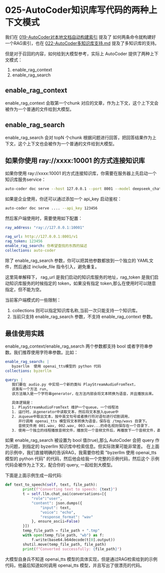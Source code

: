 # 025-AutoCoder知识库写代码的两种上下文模式

我们在 [019-AutoCoder对本地文档自动构建索引](./019-AutoCoder%E5%AF%B9%E6%9C%AC%E5%9C%B0%E6%96%87%E6%A1%A3%E8%87%AA%E5%8A%A8%E6%9E%84%E5%BB%BA%E7%B4%A2%E5%BC%95.md) 提及了
如何两条命令就构建好一个RAG索引，也在 [022-AutoCoder多知识库支持.md](./022-AutoCoder%E5%A4%9A%E7%9F%A5%E8%AF%86%E5%BA%93%E6%94%AF%E6%8C%81.md)
提及了多知识库的支持。

但是对于召回的内容，如何给到大模型参考，实际上  AutoCoder 提供了两种上下文模式：

1. enable_rag_context
2. enable_rag_search

## enable_rag_context

enable_rag_context 会取第一个chunk 对应的文章，作为上下文，这个上下文会被作为一个普通的文件给到大模型。

## enable_rag_search

enable_rag_search 会对 topN 个chunk 根据问题进行回答，把回答结果作为上下文，这个上下文也会被作为一个普通的文件给到大模型。

## 如果你使用 ray://xxxx:10001 的方式连接知识库

如果你使用 ray://xxxx:10001 的方式连接知识库，你需要在服务器上先启动一个知识库服务service：

```bash
auto-coder doc serve --host 127.0.0.1 --port 8001 --model deepseek_chat --emb_model gpt_emb  --collection auto-coder
```

如果是企业使用，你还可以通过添加一个 api_key 启动鉴权：

```bash
auto-coder doc serve .... --api_key 123456
```            

然后客户端使用时，需要使用如下配置：

```yaml
ray_address: "ray://127.0.0.1:10001"

rag_url: http://127.0.0.1:8001/v1
rag_token: 123456
enable_rag_search: 你希望查找的东西的描述
collections: auto-coder
```

除了 enable_rag_search 参数，你可以把其他参数都放到一个独立的 YAML文件，然后通过 include_file 指令引入，避免重复。

这里简单解释下， rag_url 是我们启动的知识库服务的地址，rag_token 是我们启动知识库服务的时候指定的 token，如果没有指定 token,那么在使用时可以随意指定，但不能为空。

当前客户端模式的一些限制：

1. collections 则可以指定知识库名称,当前一次只能支持一个知识库。
2. 当前只支持 enable_rag_search 参数，不支持 enable_rag_context 参数。

## 最佳使用实践

enable_rag_context/enable_rag_search 两个参数都支持 bool 或者字符串参数。我们推荐使用字符串参数。比如：

```yml
enable_rag_search: | 
   byzerllm  使用 openai_tts模型的 python 代码
collections: byzerllm

query: | 
   我们要在 audio.py 中实现一个新的类叫 PlayStreamAudioFromText，
   该类有一个方法 run,
   该方法输入是一个字符串generator，在方法内部会将文本转换为语音，并且播放出来。
   
   具体逻辑是：
   1. PlayStreamAudioFromText 维护一个queue，一个线程池
   1. 运行时，从generator中读取文本，然后将文本放入queue中
   2. 从queue中取出文本，按中英文句号或者换行符对语句进行切割调用，
      并行调用 openai_tts 模型将文本转换为语音，保存在 /tmp/wavs 目录下。
      音频文件用 001.wav, 002.wav, 003.wav...的命名规则保存在一个目录下.
   3. 使用一个独立的线程播放音频文件，播放完一个音频文件后，再播放下一个音频文件，直到播放完毕。   
```

如果 enable_rag_search 被设置为 bool 值(true),那么 AutoCoder 会把 query 作为问题，到指定的 byzerllm 知识库中检索信息。但实际效果可能非常差。
在上面的示例中，我们直接明确的告诉RAG，我需要你检索 "byzerllm  使用 openai_tts模型的 python 代码" 的代码，然后他会给我一个完整的示例代码，然后这个
示例代码会被作为上下文，配合你的 query, 一起给到大模型。

下面是上面示例生成一段代码:

```python
def text_to_speech(self, text, file_path):
        print(f"Converting text to speech: {text}")
        t = self.llm.chat_oai(conversations=[{
            "role":"user",
            "content": json.dumps({
                "input": text,
                "voice": "echo",
                "response_format": "wav"
            }, ensure_ascii=False)
        }])
        temp_file_path = file_path + ".tmp"
        with open(temp_file_path, "wb") as f:
            f.write(base64.b64decode(t[0].output))
        shutil.move(temp_file_path, file_path)
        print(f"Converted successfully: {file_path}") 
```

大模型自身兵不知道 openai_tts 模型的具体实现，但是通过RAG检索给到的示例代码，他最后知道如何调用 openai_tts 模型，并且写出了很漂亮的代码。

